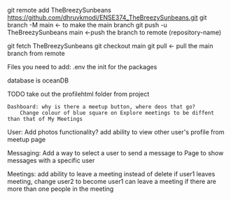 git remote add TheBreezySunbeans https://github.com/dhruvkmodi/ENSE374_TheBreezySunbeans.git
git branch -M main <- to make the main branch
git push -u TheBreezySunbeans main <-push the branch to remote (repository-name)

git fetch TheBreezySunbeans
git checkout main 
git pull    <- pull the main branch from remote

Files you need to add: .env
                        the init for the packages

database is oceanDB


TODO
    take out the profilehtml folder from project

    Dashboard: why is there a meetup button, where deos that go?
        Change colour of blue square on Explore meetings to be diffent than that of My Meetings

User:
    Add photos functionality?
    add ability to view other user's profile from meetup page

Messaging:
    Add a way to select a user to send a message to
    Page to show messages with a specific user
    
Meetings:
    add ability to leave a meeting instead of delete
        if user1 leaves meeting, change user2 to become user1
        can leave a meeting if there are more than one people in the meeting

